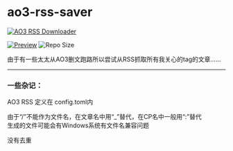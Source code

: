 # ao3-rss-saver
[![AO3 RSS Downloader](https://github.com/locoda/ao3-rss-saver/actions/workflows/action.yaml/badge.svg)](https://github.com/locoda/ao3-rss-saver/actions/workflows/action.yaml) 

[![Preview](https://img.shields.io/badge/Preview-%20%20-brightgreen?style=plastic)](https://ao3-rss-saver.pages.dev/)
![Repo Size](https://img.shields.io/github/repo-size/locoda/ao3-rss-saver?style=plastic)

由于有一些太太从AO3删文跑路所以尝试从RSS抓取所有我关心的tag的文章……

---

### 一些杂记：

AO3 RSS 定义在 config.toml内

由于“/”不能作为文件名，在文章名中用“_”替代，在CP名中一般用“:”替代\
生成的文件可能会有Windows系统有文件名兼容问题

没有去重
